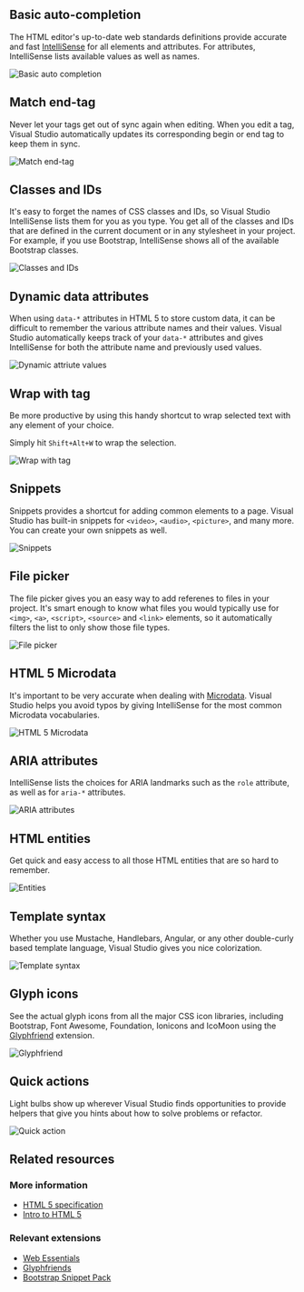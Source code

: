 <properties
	pageTitle="HTML"
	description="The HTML editor was completely rewritten in Visual Studio 2013 to create a foundation for great HTML 5 editing experience that is constantly getting better."
	slug="html"
	order="200"
	keywords="html, intellisense, html5, xhtml, autocomplete"
/>

## Basic auto-completion
The HTML editor's up-to-date web standards definitions provide accurate and fast [IntelliSense](http://go.microsoft.com/fwlink/?LinkId=532997) for all elements and attributes. For attributes, IntelliSense lists available values as well as names.

![Basic auto completion](_assets/html-auto-completion.gif)

## Match end-tag
Never let your tags get out of sync again when editing. When you edit a tag, Visual Studio automatically updates its corresponding begin or end tag to keep them in sync.

![Match end-tag](_assets/html-match-end-tag.gif)

## Classes and IDs
It's easy to forget the names of CSS classes and IDs, so Visual Studio IntelliSense lists them for you as you type. You get all of the classes and IDs that are defined in the current document or in any stylesheet in your project. For example, if you use Bootstrap, IntelliSense shows all of the available Bootstrap classes.

![Classes and IDs](_assets/html-classes-and-ids.gif)

## Dynamic data attributes
When using `data-*` attributes in HTML 5 to store custom data, it can be difficult to remember the various attribute names and their values. Visual Studio automatically keeps track of your `data-*` attributes and gives IntelliSense for both the attribute name and previously used values.

![Dynamic attriute values](_assets/html-dynamic-attribute-values.gif)

## Wrap with tag
Be more productive by using this handy shortcut to wrap selected text with any element of your choice.

Simply hit `Shift+Alt+W` to wrap the selection.

![Wrap with tag](_assets/html-wrap-with-tag.gif)

## Snippets
Snippets provides a shortcut for adding common elements to a page. Visual Studio has built-in snippets for `<video>`, `<audio>`, `<picture>`, and many more. You can create your own snippets as well.

![Snippets](_assets/html-snippets.gif)

## File picker
The file picker gives you an easy way to add referenes to files in your project. It's smart enough to know what files you would typically use for `<img>`, `<a>`, `<script>`, `<source>` and `<link>` elements, so it automatically filters the list to only show those file types.

![File picker](_assets/html-file-picker.gif)

## HTML 5 Microdata
It's important to be very accurate when dealing with 
[Microdata](http://html5doctor.com/microdata/). Visual Studio helps you avoid typos by giving IntelliSense for the most common Microdata vocabularies.

![HTML 5 Microdata](_assets/html-microdata.gif)

## ARIA attributes
IntelliSense lists the choices for ARIA landmarks such as the `role` attribute, as well as for `aria-*` attributes.

![ARIA attributes](_assets/html-aria.gif)

## HTML entities
Get quick and easy access to all those HTML entities that are so hard to remember.

![Entities](_assets/html-entities.gif)

## Template syntax
Whether you use Mustache, Handlebars, Angular, or any other double-curly based template language, Visual Studio gives you nice colorization.

![Template syntax](_assets/html-template-syntax.gif)

## Glyph icons
See the actual glyph icons from all the major CSS icon libraries, including Bootstrap, Font Awesome, Foundation, Ionicons and IcoMoon using the
[Glyphfriend](https://visualstudiogallery.msdn.microsoft.com/5fd24afb-b3b2-4cec-9b03-1cfcec6123aa) extension.

![Glyphfriend](_assets/html-glyphfriend.png)

## Quick actions
Light bulbs show up wherever Visual Studio finds opportunities to provide helpers that give you hints about how to solve problems or refactor.

![Quick action](_assets/html-quick-action.gif)

<aside role="complementary">

## Related resources

<section>

### More information

- [HTML 5 specification](http://www.w3.org/TR/html5/)
- [Intro to HTML 5](http://www.w3schools.com/html/html5_intro.asp)
</section>

<section>

### Relevant extensions

- [Web Essentials](https://visualstudiogallery.msdn.microsoft.com/ee6e6d8c-c837-41fb-886a-6b50ae2d06a2)
- [Glyphfriends](https://visualstudiogallery.msdn.microsoft.com/5fd24afb-b3b2-4cec-9b03-1cfcec6123aa)
- [Bootstrap Snippet Pack](https://visualstudiogallery.msdn.microsoft.com/e82e7862-f731-4183-a27a-3a44b261bfe5)
</section>

</aside>